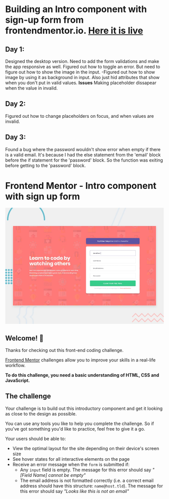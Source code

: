 # Building an Intro component with sign-up form from frontendmentor.io. [Here it is live](https://kariandreah.github.io/intro-component-with-signup-form/)

## Day 1:
Designed the desktop version. Need to add the form validations and make the app responsive as well. Figured out how to toggle an error. But need to figure out how to show the image in the input. 
-Figured out how to show image by using it as background in input. Also just hid attributes that show when you don't put in valid values. 
**Issues**
Making placeholder dissapear when the value in invalid. 

## Day 2: 
Figured out how to change placeholders on focus, and when values are invalid. 

## Day 3:
Found a bug where the password wouldn't show error when empty if there is a valid email. It's because I had the else statement from the 'email' block before the if statement for the 'password' block. So the function was exiting before getting to the 'password' block. 


# Frontend Mentor - Intro component with sign up form

![Design preview for the Intro component with sign up form coding challenge](./design/desktop-preview.jpg)

## Welcome! 👋

Thanks for checking out this front-end coding challenge.

[Frontend Mentor](https://www.frontendmentor.io) challenges allow you to improve your skills in a real-life workflow.

**To do this challenge, you need a basic understanding of HTML, CSS and JavaScript.**

## The challenge

Your challenge is to build out this introductory component and get it looking as close to the design as possible.

You can use any tools you like to help you complete the challenge. So if you've got something you'd like to practice, feel free to give it a go.

Your users should be able to:

- View the optimal layout for the site depending on their device's screen size
- See hover states for all interactive elements on the page
- Receive an error message when the `form` is submitted if:
  - Any `input` field is empty. The message for this error should say *"[Field Name] cannot be empty"*
  - The email address is not formatted correctly (i.e. a correct email address should have this structure: `name@host.tld`). The message for this error should say *"Looks like this is not an email"*

